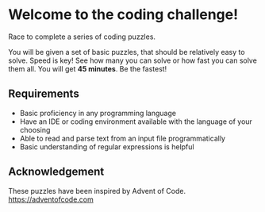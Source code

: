 # Welcome to the coding challenge!

Race to complete a series of coding puzzles.

You will be given a set of basic puzzles, that should be relatively easy to solve. Speed is key! See how many you can solve or how fast you can solve them all. You will get __45 minutes__. Be the fastest!

## Requirements

- Basic proficiency in any programming language
- Have an IDE or coding environment available with the language of your choosing
- Able to read and parse text from an input file programmatically
- Basic understanding of regular expressions is helpful

## Acknowledgement

These puzzles have been inspired by Advent of Code. https://adventofcode.com
